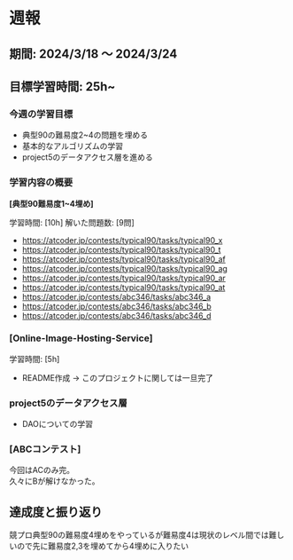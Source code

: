 
# 週報

## 期間: 2024/3/18 ～ 2024/3/24

## 目標学習時間: 25h~

### 今週の学習目標
- 典型90の難易度2~4の問題を埋める
- 基本的なアルゴリズムの学習
- project5のデータアクセス層を進める

  
### 学習内容の概要
**[典型90難易度1~4埋め]**

学習時間: [10h]
解いた問題数: [9問]
- https://atcoder.jp/contests/typical90/tasks/typical90_x
- https://atcoder.jp/contests/typical90/tasks/typical90_t
- https://atcoder.jp/contests/typical90/tasks/typical90_af
- https://atcoder.jp/contests/typical90/tasks/typical90_ag
- https://atcoder.jp/contests/typical90/tasks/typical90_ar
- https://atcoder.jp/contests/typical90/tasks/typical90_at
- https://atcoder.jp/contests/abc346/tasks/abc346_a
- https://atcoder.jp/contests/abc346/tasks/abc346_b
- https://atcoder.jp/contests/abc346/tasks/abc346_d


### [Online-Image-Hosting-Service]
学習時間: [5h]
- README作成 -> このプロジェクトに関しては一旦完了


### project5のデータアクセス層
- DAOについての学習


### [ABCコンテスト]
今回はACのみ完。</br>
久々にBが解けなかった。


## 達成度と振り返り
競プロ典型90の難易度4埋めをやっているが難易度4は現状のレベル間では難しいので先に難易度2,3を埋めてから4埋めに入りたい</br>

